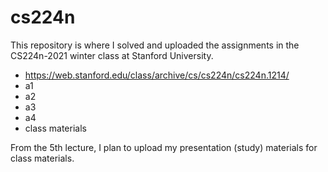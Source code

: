 # cs224n
This repository is where I solved and uploaded the assignments in the CS224n-2021 winter class at Stanford University.
- https://web.stanford.edu/class/archive/cs/cs224n/cs224n.1214/
- a1
- a2
- a3
- a4
- class materials

From the 5th lecture, I plan to upload my presentation (study) materials for class materials.
